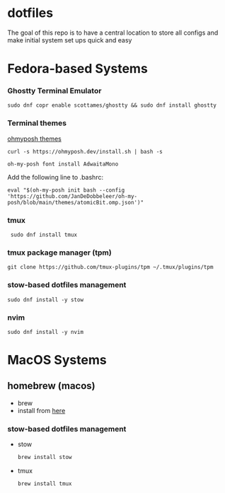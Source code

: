 # dotfiles
The goal of this repo is to have a central location to store all configs and make initial system set ups quick and easy


# Fedora-based Systems

### Ghostty Terminal Emulator
```sudo dnf copr enable scottames/ghostty && sudo dnf install ghostty```

### Terminal themes
[ohmyposh themes](https://ohmyposh.dev/docs/installation/linux)

```curl -s https://ohmyposh.dev/install.sh | bash -s```

```oh-my-posh font install AdwaitaMono```

Add the following line to .bashrc:

```eval "$(oh-my-posh init bash --config 'https://github.com/JanDeDobbeleer/oh-my-posh/blob/main/themes/atomicBit.omp.json')"```

### tmux
``` sudo dnf install tmux```

### tmux package manager (tpm)
```git clone https://github.com/tmux-plugins/tpm ~/.tmux/plugins/tpm```

### stow-based dotfiles management
```sudo dnf install -y stow```

### nvim
```sudo dnf install -y nvim```


# MacOS Systems
## homebrew (macos)
- brew
- install from [here](https://brew.sh)

### stow-based dotfiles management
- stow
    ```bash
    brew install stow
    ```

- tmux
  ```
  brew install tmux
  ```
